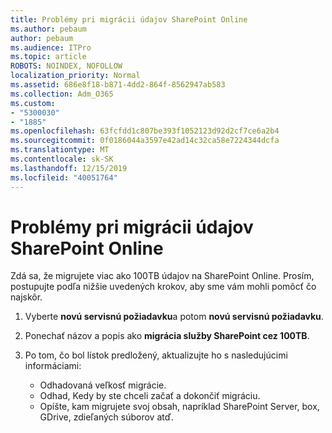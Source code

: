 ```yaml
---
title: Problémy pri migrácii údajov SharePoint Online
ms.author: pebaum
author: pebaum
ms.audience: ITPro
ms.topic: article
ROBOTS: NOINDEX, NOFOLLOW
localization_priority: Normal
ms.assetid: 686e8f18-b871-4dd2-864f-8562947ab583
ms.collection: Adm_O365
ms.custom:
- "5300030"
- "1885"
ms.openlocfilehash: 63fcfdd1c807be393f1052123d92d2cf7ce6a2b4
ms.sourcegitcommit: 0f0186044a3597e42ad14c32ca58e7224344dcfa
ms.translationtype: MT
ms.contentlocale: sk-SK
ms.lasthandoff: 12/15/2019
ms.locfileid: "40051764"
---
```

# <a name="issues-while-migrating-data-to-sharepoint-online"></a>Problémy pri migrácii údajov SharePoint Online

Zdá sa, že migrujete viac ako 100TB údajov na SharePoint Online. Prosím, postupujte podľa nižšie uvedených krokov, aby sme vám mohli pomôcť čo najskôr. 

1. Vyberte **novú servisnú požiadavku**a potom **novú servisnú požiadavku**. 
2. Ponechať názov a popis ako **migrácia služby SharePoint cez 100TB**.
3. Po tom, čo bol lístok predložený, aktualizujte ho s nasledujúcimi informáciami: 

    - Odhadovaná veľkosť migrácie.
    - Odhad, Kedy by ste chceli začať a dokončiť migráciu.
    - Opíšte, kam migrujete svoj obsah, napríklad SharePoint Server, box, GDrive, zdieľaných súborov atď.


  

